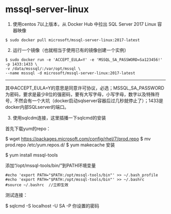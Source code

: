 # mssql-server-linux

1. 使用centos 7以上版本，从 Docker Hub 中拉出 SQL Server 2017 Linux 容器映像

```shell
$ sudo docker pull microsoft/mssql-server-linux:2017-latest
```
2. 运行一个镜像（也就相当于使用已有的镜像创建一个实例）

```shell
$ sudo docker run -e 'ACCEPT_EULA=Y' -e 'MSSQL_SA_PASSWORD=Sa123456!' -p 1433:1433 \
-v /data/msssql/:/var/opt/mssql \
--name msssql -d microsoft/mssql-server-linux:2017-latest
```
---------------------------

其中ACCEPT_EULA=Y的意思是同意许可协议，必选；MSSQL_SA_PASSWORD为密码，要求是最少8位的强密码，要有大写字母，小写字母，数字以及特殊符号，不然会有一个大坑（docker启动sqlserver容器后过几秒就停止了）；1433是docker内部SQLserver的端口。

3. 使用sqlcdm连接，这里插播一下sqlcmd的安装

首先下载yum的repo：

$ wget https://packages.microsoft.com/config/rhel/7/prod.repo
$ mv prod.repo /etc/yum.repos.d/
$ yum makecache
安装

$ yum install mssql-tools

添加“/opt/mssql-tools/bin/”到PATH环境变量
```
#echo 'export PATH="$PATH:/opt/mssql-tools/bin"' >> ~/.bash_profile
#echo 'export PATH="$PATH:/opt/mssql-tools/bin"' >> ~/.bashrc
#source ~/.bashrc  //立即生效
```

测试连接：

$ sqlcmd -S localhost -U SA -P 你设置的密码
